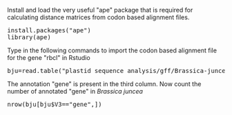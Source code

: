 Install and load the very useful "ape" package that is required for calculating distance matrices from codon based alignment files.

<pre class="file" data-target="clipboard">
install.packages("ape")
library(ape)
</pre>

Type in the following commands to import the codon based alignment file for the gene "rbcl" in Rstudio
<pre class="file" data-target="clipboard">
bju=read.table("plastid_sequence_analysis/gff/Brassica-juncea.gff3",header=F,sep='\t')
</pre>

The annotation "gene" is present in the third column.
Now count the number of annotated "gene" in <em>Brassica juncea</em>
<pre class="file" data-target="clipboard">
nrow(bju[bju$V3=="gene",])
</pre>